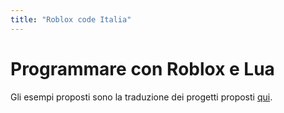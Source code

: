 ```yaml
---
title: "Roblox code Italia"
---
```


# Programmare con Roblox e Lua

Gli esempi proposti sono la traduzione dei progetti proposti [qui](https://education.roblox.com/en-us/).